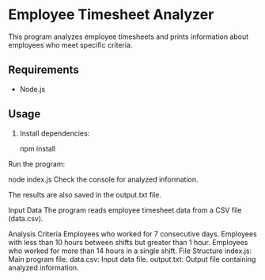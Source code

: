 # Employee Timesheet Analyzer

This program analyzes employee timesheets and prints information about employees who meet specific criteria.

## Requirements
- Node.js

## Usage

1. Install dependencies:

   npm install

Run the program:


node index.js
Check the console for analyzed information.

The results are also saved in the output.txt file.

Input Data
The program reads employee timesheet data from a CSV file (data.csv).

Analysis Criteria
Employees who worked for 7 consecutive days.
Employees with less than 10 hours between shifts but greater than 1 hour.
Employees who worked for more than 14 hours in a single shift.
File Structure
index.js: Main program file.
data.csv: Input data file.
output.txt: Output file containing analyzed information.